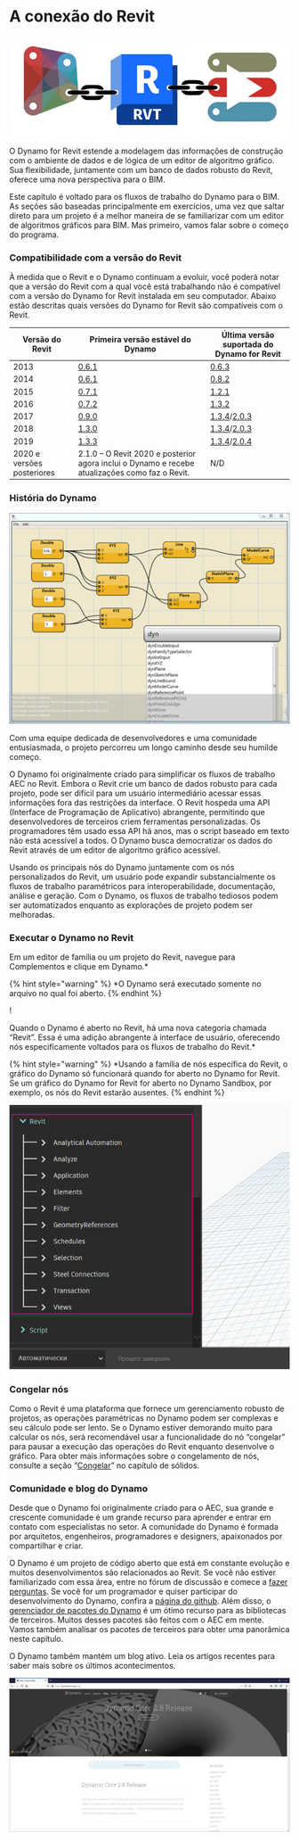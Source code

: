 # A conexão do Revit

![](images/1/revitconnectionlink.jpg)

O Dynamo for Revit estende a modelagem das informações de construção com o ambiente de dados e de lógica de um editor de algoritmo gráfico. Sua flexibilidade, juntamente com um banco de dados robusto do Revit, oferece uma nova perspectiva para o BIM.

Este capítulo é voltado para os fluxos de trabalho do Dynamo para o BIM. As seções são baseadas principalmente em exercícios, uma vez que saltar direto para um projeto é a melhor maneira de se familiarizar com um editor de algoritmos gráficos para BIM. Mas primeiro, vamos falar sobre o começo do programa.

### Compatibilidade com a versão do Revit

À medida que o Revit e o Dynamo continuam a evoluir, você poderá notar que a versão do Revit com a qual você está trabalhando não é compatível com a versão do Dynamo for Revit instalada em seu computador. Abaixo estão descritas quais versões do Dynamo for Revit são compatíveis com o Revit.

| Versão do Revit | Primeira versão estável do Dynamo                                                       | Última versão suportada do Dynamo for Revit                                                                                                                                |
| ------------- | --------------------------------------------------------------------------------- | ---------------------------------------------------------------------------------------------------------------------------------------------------------------------- |
| 2013          | [0.6.1](http://dyn-builds-data.s3-us-west-2.amazonaws.com/DynamoInstall0.6.1.exe) | [0.6.3](http://dyn-builds-data.s3-us-west-2.amazonaws.com/DynamoInstall0.6.3.exe)                                                                                      |
| 2014          | [0.6.1](http://dyn-builds-data.s3-us-west-2.amazonaws.com/DynamoInstall0.6.1.exe) | [0.8.2](http://dyn-builds-data.s3-us-west-2.amazonaws.com/DynamoInstall0.8.2.exe)                                                                                      |
| 2015          | [0.7.1](http://dyn-builds-data.s3-us-west-2.amazonaws.com/DynamoInstall0.7.1.exe) | [1.2.1](http://dyn-builds-data.s3-us-west-2.amazonaws.com/DynamoInstall1.2.1.exe)                                                                                      |
| 2016          | [0.7.2](http://dyn-builds-data.s3-us-west-2.amazonaws.com/DynamoInstall0.7.2.exe) | [1.3.2](http://dyn-builds-data.s3-us-west-2.amazonaws.com/DynamoInstall1.3.2.exe)                                                                                      |
| 2017          | [0.9.0](http://dyn-builds-data.s3-us-west-2.amazonaws.com/DynamoInstall0.9.0.exe) | [1.3.4](http://dyn-builds-data.s3-us-west-2.amazonaws.com/DynamoInstall1.3.4.exe)/[2.0.3](https://dyn-builds-data.s3-us-west-2.amazonaws.com/DynamoInstall2.0.3.exe) |
| 2018          | [1.3.0](http://dyn-builds-data.s3-us-west-2.amazonaws.com/DynamoInstall1.3.0.exe) | [1.3.4](http://dyn-builds-data.s3-us-west-2.amazonaws.com/DynamoInstall1.3.4.exe)/[2.0.3](https://dyn-builds-data.s3-us-west-2.amazonaws.com/DynamoInstall2.0.3.exe) |
| 2019          | [1.3.3](http://dyn-builds-data.s3-us-west-2.amazonaws.com/DynamoInstall1.3.3.exe) | [1.3.4](http://dyn-builds-data.s3-us-west-2.amazonaws.com/DynamoInstall1.3.4.exe)/[2.0.4](https://dyn-builds-data.s3-us-west-2.amazonaws.com/DynamoInstall2.0.4.exe) |
| 2020 e versões posteriores         | 2.1.0 – O Revit 2020 e posterior agora inclui o Dynamo e recebe atualizações como faz o Revit.      | N/D                                                                                                                                                                    |

### História do Dynamo

![História](images/1/earlyScreenshot.jpg)

Com uma equipe dedicada de desenvolvedores e uma comunidade entusiasmada, o projeto percorreu um longo caminho desde seu humilde começo.

O Dynamo foi originalmente criado para simplificar os fluxos de trabalho AEC no Revit. Embora o Revit crie um banco de dados robusto para cada projeto, pode ser difícil para um usuário intermediário acessar essas informações fora das restrições da interface. O Revit hospeda uma API (Interface de Programação de Aplicativo) abrangente, permitindo que desenvolvedores de terceiros criem ferramentas personalizadas. Os programadores têm usado essa API há anos, mas o script baseado em texto não está acessível a todos. O Dynamo busca democratizar os dados do Revit através de um editor de algoritmo gráfico acessível.

Usando os principais nós do Dynamo juntamente com os nós personalizados do Revit, um usuário pode expandir substancialmente os fluxos de trabalho paramétricos para interoperabilidade, documentação, análise e geração. Com o Dynamo, os fluxos de trabalho tediosos podem ser automatizados enquanto as explorações de projeto podem ser melhoradas.

### Executar o Dynamo no Revit

Em um editor de família ou um projeto do Revit, navegue para Complementos e clique em Dynamo.*

{% hint style="warning" %} *O Dynamo será executado somente no arquivo no qual foi aberto. {% endhint %}

\![](<../2_setup_for_dynamo/images/launchdynamofromrevit (1).jpg>)

Quando o Dynamo é aberto no Revit, há uma nova categoria chamada “Revit”. Essa é uma adição abrangente à interface de usuário, oferecendo nós especificamente voltados para os fluxos de trabalho do Revit.*

{% hint style="warning" %} *Usando a família de nós específica do Revit, o gráfico do Dynamo só funcionará quando for aberto no Dynamo for Revit. Se um gráfico do Dynamo for Revit for aberto no Dynamo Sandbox, por exemplo, os nós do Revit estarão ausentes. {% endhint %}

![](images/1/revitconnection-runningdynamoinrevit02.jpg)

### Congelar nós

Como o Revit é uma plataforma que fornece um gerenciamento robusto de projetos, as operações paramétricas no Dynamo podem ser complexas e seu cálculo pode ser lento. Se o Dynamo estiver demorando muito para calcular os nós, será recomendável usar a funcionalidade do nó “congelar” para pausar a execução das operações do Revit enquanto desenvolve o gráfico. Para obter mais informações sobre o congelamento de nós, consulte a seção “[Congelar](../essential-nodes-and-concepts/5\_geometry-for-computational-design/5-6\_solids.md#freezing)” no capítulo de sólidos.

### Comunidade e blog do Dynamo

Desde que o Dynamo foi originalmente criado para o AEC, sua grande e crescente comunidade é um grande recurso para aprender e entrar em contato com especialistas no setor. A comunidade do Dynamo é formada por arquitetos, engenheiros, programadores e designers, apaixonados por compartilhar e criar.

O Dynamo é um projeto de código aberto que está em constante evolução e muitos desenvolvimentos são relacionados ao Revit. Se você não estiver familiarizado com essa área, entre no fórum de discussão e comece a [fazer perguntas](http://dynamobim.org/forums/forum/dyn/). Se você for um programador e quiser participar do desenvolvimento do Dynamo, confira a [página do github](https://github.com/DynamoDS/Dynamo). Além disso, o [gerenciador de pacotes do Dynamo](http://dynamopackages.com) é um ótimo recurso para as bibliotecas de terceiros. Muitos desses pacotes são feitos com o AEC em mente. Vamos também analisar os pacotes de terceiros para obter uma panorâmica neste capítulo.

O Dynamo também mantém um blog ativo. Leia os artigos recentes para saber mais sobre os últimos acontecimentos.

![Blog](images/1/blog.png)
